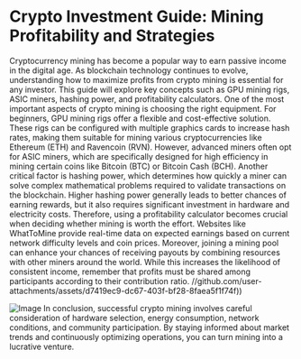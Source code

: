 # Crypto Investment Guide: Mining Profitability and Strategies
Cryptocurrency mining has become a popular way to earn passive income in the digital age. As blockchain technology continues to evolve, understanding how to maximize profits from crypto mining is essential for any investor. This guide will explore key concepts such as GPU mining rigs, ASIC miners, hashing power, and profitability calculators.
One of the most important aspects of crypto mining is choosing the right equipment. For beginners, GPU mining rigs offer a flexible and cost-effective solution. These rigs can be configured with multiple graphics cards to increase hash rates, making them suitable for mining various cryptocurrencies like Ethereum (ETH) and Ravencoin (RVN). However, advanced miners often opt for ASIC miners, which are specifically designed for high efficiency in mining certain coins like Bitcoin (BTC) or Bitcoin Cash (BCH).
Another critical factor is hashing power, which determines how quickly a miner can solve complex mathematical problems required to validate transactions on the blockchain. Higher hashing power generally leads to better chances of earning rewards, but it also requires significant investment in hardware and electricity costs. Therefore, using a profitability calculator becomes crucial when deciding whether mining is worth the effort. Websites like WhatToMine provide real-time data on expected earnings based on current network difficulty levels and coin prices.
Moreover, joining a mining pool can enhance your chances of receiving payouts by combining resources with other miners around the world. While this increases the likelihood of consistent income, remember that profits must be shared among participants according to their contribution ratio.
 //github.com/user-attachments/assets/d7419ec9-dc67-403f-bf28-8faea5f1f74f))

![Image](https://github.com/user-attachments/assets/4a25d116-2220-4385-b08e-f287af8fcbc4)
In conclusion, successful crypto mining involves careful consideration of hardware selection, energy consumption, network conditions, and community participation. By staying informed about market trends and continuously optimizing operations, you can turn mining into a lucrative venture.

